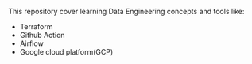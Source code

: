 This repository cover learning Data Engineering concepts and tools like:

- Terraform
- Github Action
- Airflow
- Google cloud platform(GCP)
